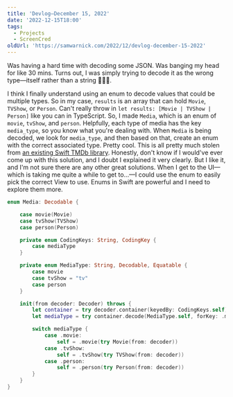 ```yaml
---
title: 'Devlog—December 15, 2022'
date: '2022-12-15T18:00'
tags:
  - Projects
  - ScreenCred
oldUrl: 'https://samwarnick.com/2022/12/devlog-december-15-2022'
---
```


Was having a hard time with decoding some JSON. Was banging my head for like 30 mins. Turns out, I was simply trying to decode it as the wrong type—itself rather than a string 🤦🏻‍♂️.

I think I finally understand using an enum to decode values that could be multiple types. So in my case, `results` is an array that can hold `Movie`, `TVShow`, or `Person`. Can't really throw in `let results: [Movie | TVShow | Person]` like you can in TypeScript. So, I made `Media`, which is an enum of `movie`, `tvShow`, and `person`. Helpfully, each type of media has the key `media_type`, so you know what you're dealing with. When `Media` is being decoded, we look for `media_type`, and then  based on that, create an enum with the correct associated type. Pretty cool. This is all pretty much stolen from [an existing Swift TMDb library](https://github.com/adamayoung/TMDb/blob/main/Sources/TMDb/Models/Media.swift). Honestly, don't know if I would've ever come up with this solution, and I doubt I explained it very clearly. But I like it, and I'm not sure there are any other great solutions. When I get to the UI—which is taking me quite a while to get to...—I could use the enum to easily pick the correct View to use. Enums in Swift are powerful and I need to explore them more.

```swift
enum Media: Decodable {

    case movie(Movie)
    case tvShow(TVShow)
    case person(Person)

    private enum CodingKeys: String, CodingKey {
        case mediaType
    }

    private enum MediaType: String, Decodable, Equatable {
        case movie
        case tvShow = "tv"
        case person
    }

    init(from decoder: Decoder) throws {
        let container = try decoder.container(keyedBy: CodingKeys.self)
        let mediaType = try container.decode(MediaType.self, forKey: .mediaType)

        switch mediaType {
            case .movie:
                self = .movie(try Movie(from: decoder))
            case .tvShow:
                self = .tvShow(try TVShow(from: decoder))
            case .person:
                self = .person(try Person(from: decoder))
        }
    }
}
```
